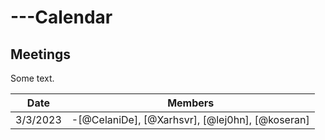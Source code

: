 # ---Calendar

## Meetings

Some text.

| Date | Members |
| ------ | ------ |
| 3/3/2023 | -[@CelaniDe], [@Xarhsvr], [@lej0hn], [@koseran] |
